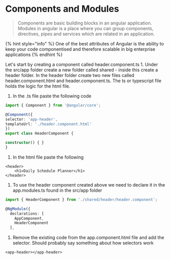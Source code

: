 # Components and Modules

> Components are basic building blocks in an angular application. Modules in angular is a place where you can group components, directives, pipes and services which are related in an application.

{% hint style="info" %}
One of the best attributes of Angular is the ability to keep your code componentised and therefore scalable in big enterprise applications
{% endhint %}

Let's start by creating a component called header.component.ts 1. Under the src/app folder create a new folder called shared - inside this create a header folder. In the header folder create two new files called header.component.html and header.component.ts. The ts or typescript file holds the logic for the html file.

1. In the .ts file paste the following code

```typescript
import { Component } from '@angular/core';

@Component({
selector: 'app-header',
templateUrl: './header.component.html'
})
export class HeaderComponent {

constructor() { }
}
```

1. In the html file paste the following

```markup
<header>
    <h1>Daily Schedule Planner</h1>
</header>
```

1. To use the header component created above we need to declare it in the app.modules.ts found in the src/app folder

```typescript
import { HeaderComponent } from './shared/header/header.component';

@NgModule({
  declarations: [
    AppComponent, 
    HeaderComponent
  ],
```

1. Remove the existing code from the app.component.html file and add the selector. Should probably say something about how selectors work

```markup
<app-header></app-header>
```

